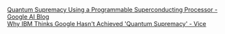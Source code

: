 [Quantum Supremacy Using a Programmable Superconducting Processor - Google AI Blog](https://ai.googleblog.com/2019/10/quantum-supremacy-using-programmable.html)  
[Why IBM Thinks Google Hasn't Achieved 'Quantum Supremacy' - Vice](https://www.vice.com/en_us/article/vb5jxd/why-ibm-thinks-google-hasnt-achieved-quantum-supremacy)  
